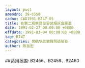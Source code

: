```yaml
---
layout: post
amendno: 39-0550
cadno: CAD1991-B747-05
title: 在第二观察员位安装烟灰盒罩盖
date: 1991-02-27 00:00:00 +0800
effdate: 1991-03-04 00:00:00 +0800
tag: B747
categories: 民航华北管理局适航处
author: 陈岳宏
---
```


##适用范围:
B2456、B2458、B2460

